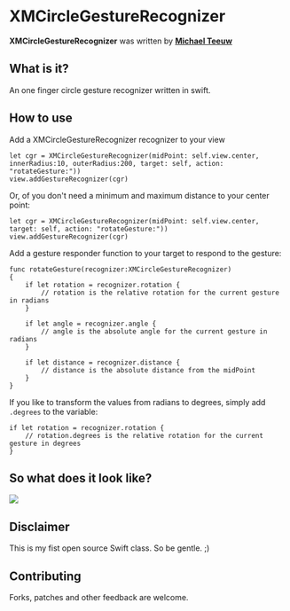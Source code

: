 XMCircleGestureRecognizer
=========================

**XMCircleGestureRecognizer** was written by **[Michael Teeuw](https://twitter.com/michmich)**


## What is it?

An one finger circle gesture recognizer written in swift.

## How to use
Add a XMCircleGestureRecognizer recognizer to your view

    let cgr = XMCircleGestureRecognizer(midPoint: self.view.center, innerRadius:10, outerRadius:200, target: self, action: "rotateGesture:"))
    view.addGestureRecognizer(cgr)
    
Or, of you don't need a minimum and maximum distance to your center point:

    let cgr = XMCircleGestureRecognizer(midPoint: self.view.center, target: self, action: "rotateGesture:"))
    view.addGestureRecognizer(cgr)
    
Add a gesture responder function to your target to respond to the gesture:

    func rotateGesture(recognizer:XMCircleGestureRecognizer)
    {
        if let rotation = recognizer.rotation {
            // rotation is the relative rotation for the current gesture in radians
        }
        
        if let angle = recognizer.angle {
            // angle is the absolute angle for the current gesture in radians
        }
        
        if let distance = recognizer.distance {
            // distance is the absolute distance from the midPoint
        }
    }
    
If you like to transform the values from radians to degrees, simply add ```.degrees``` to the variable:

    if let rotation = recognizer.rotation {
        // rotation.degrees is the relative rotation for the current gesture in degrees
    }

## So what does it look like?

![](https://raw.github.com/MichMich/XMCircleGestureRecognizer/master/Screenshots/example.gif)

## Disclaimer

This is my fist open source Swift class. So be gentle. ;)

## Contributing

Forks, patches and other feedback are welcome.
